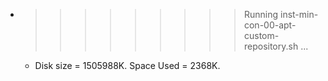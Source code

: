 * >>>>>>>>> Running inst-min-con-00-apt-custom-repository.sh ...
  * Disk size = 1505988K. Space Used = 2368K.
